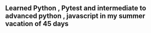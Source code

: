 ## Learned Python , Pytest and intermediate to advanced python , javascript in my summer vacation of 45 days 
